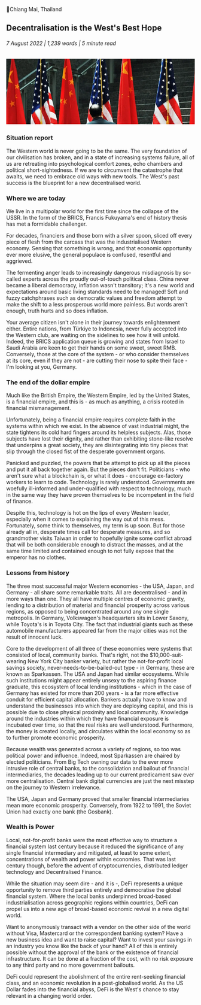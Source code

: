 <article>

📍Chiang Mai, Thailand

# Decentralisation is the West's Best Hope

###### 7 August 2022 | 1,239 words | 5 minute read

![China vs USA](/static/defi_001.png)

### Situation report

The Western world is never going to be the same. The very foundation of our civilisation has broken, and in a state of increasing systems failure, all of us are retreating into psychological comfort zones, echo chambers and political short-sightedness. If we are to circumvent the catastrophe that awaits, we need to embrace old ways with new tools. The West's past success is the blueprint for a new decentralised world.

### Where we are today

We live in a multipolar world for the first time since the collapse of the USSR. In the form of the BRICS, Francis Fukuyama's end of history thesis has met a formidable challenger.

For decades, financiers and those born with a silver spoon, sliced off every piece of flesh from the carcass that was the industrialised Western economy. Sensing that something is wrong, and that economic opportunity ever more elusive, the general populace is confused, resentful and aggrieved.

The fermenting anger leads to increasingly dangerous misdiagnosis by so-called experts across the proudly out-of-touch political class. China never became a liberal democracy, inflation wasn't transitory; it's a new world and expectations around basic living standards need to be managed! Soft and fuzzy catchphrases such as democratic values and freedom attempt to make the shift to a less prosperous world more painless. But words aren't enough, truth hurts and so does inflation.

Your average citizen isn't alone in their journey towards enlightenment either. Entire nations, from Türkiye to Indonesia, never fully accepted into the Western club, are waiting on the sidelines to see how it will unfold. Indeed, the BRICS application queue is growing and states from Israel to Saudi Arabia are keen to get their hands on some sweet, sweet RMB. Conversely, those at the core of the system - or who consider themselves at its core, even if they are not - are cutting their nose to spite their face - I'm looking at you, Germany.

### The end of the dollar empire

Much like the British Empire, the Western Empire, led by the United States, is a financial empire, and this is - as much as anything, a crisis rooted in financial mismanagement.

Unfortunately, being a financial empire requires complete faith in the systems within which we exist. In the absence of vast industrial might, the state tightens its cold hard fingers around its helpless subjects. Alas, those subjects have lost their dignity, and rather than exhibiting stone-like resolve that underpins a great society, they are disintegrating into tiny pieces that slip through the closed fist of the desperate government organs.

Panicked and puzzled, the powers that be attempt to pick up all the pieces and put it all back together again. But the pieces don't fit. Politicians - who aren't sure what a blockchain is, or what it does - encourage ex-factory workers to learn to code. Technology is rarely understood. Governments are woefully ill-informed and under-qualified with respect to technology, much in the same way they have proven themselves to be incompetent in the field of finance.

Despite this, technology is hot on the lips of every Western leader, especially when it comes to explaining the way out of this mess. Fortunately, some think to themselves, my term is up soon. But for those already all in, desperate times call for desperate measures, and so grandmother visits Taiwan in order to hopefully ignite some conflict abroad that will be both considerable enough to distract the masses, and at the same time limited and contained enough to not fully expose that the emperor has no clothes.

### Lessons from history

The three most successful major Western economies - the USA, Japan, and Germany - all share some remarkable traits. All are decentralised - and in more ways than one. They all have multiple centres of economic gravity, lending to a distribution of material and financial prosperity across various regions, as opposed to being concentrated around any one single metropolis. In Germany, Volkswagen's headquarters sits in Lower Saxony, while Toyota's is in Toyota City. The fact that industrial giants such as these automobile manufacturers appeared far from the major cities was not the result of innocent luck.

Core to the development of all three of these economies were systems that consisted of local, community banks. That's right, not the $10,000-suit-wearing New York City banker variety, but rather the not-for-profit local savings society, never-needs-to-be-bailed-out type - in Germany, these are known as Sparkassen. The USA and Japan had similar ecosystems. While such institutions might appear entirely unsexy to the aspiring finance graduate, this ecosystem of local lending institutions - which in the case of Germany has existed for more than 200 years - is a far more effective conduit for efficient capital allocation. Bankers actually have to know and understand the businesses into which they are deploying capital, and this is possible due to close physical proximity and local community. Knowledge around the industries within which they have financial exposure is incubated over time, so that the real risks are well understood. Furthermore, the money is created locally, and circulates within the local economy so as to further promote economic prosperity.

Because wealth was generated across a variety of regions, so too was political power and influence. Indeed, most Sparkassen are chaired by elected politicians. From Big Tech owning our data to the ever more intrusive role of central banks, to the consolidation and bailout of financial intermediaries, the decades leading up to our current predicament saw ever more centralisation. Central bank digital currencies are just the next misstep on the journey to Western irrelevance.

The USA, Japan and Germany proved that smaller financial intermediaries mean more economic prosperity. Conversely, from 1922 to 1991, the Soviet Union had exactly one bank (the Gosbank).

### Wealth is Power

Local, not-for-profit banks were the most effective way to structure a financial system last century because it reduced the significance of any single financial intermediary and mitigated, at least to some extent, concentrations of wealth and power within economies. That was last century though, before the advent of cryptocurrencies, distributed ledger technology and Decentralised Finance.

While the situation may seem dire - and it is -, DeFi represents a unique opportunity to remove third parties entirely and democratise the global financial system. Where the local banks underpinned broad-based industrialisation across geographic regions within countries, DeFi can propel us into a new age of broad-based economic revival in a new digital world.

Want to anonymously transact with a vendor on the other side of the world without Visa, Mastercard or the correspondent banking system? Have a new business idea and want to raise capital? Want to invest your savings in an industry you know like the back of your hand? All of this is entirely possible without the approval of the bank or the existence of financial infrastructure. It can be done at a fraction of the cost, with no risk exposure to any third party and no more government bailouts.

DeFi could represent the abolishment of the entire rent-seeking financial class, and an economic revolution in a post-globalised world. As the US Dollar fades into the financial abyss, DeFi is the West's chance to stay relevant in a changing world order.

</article>
